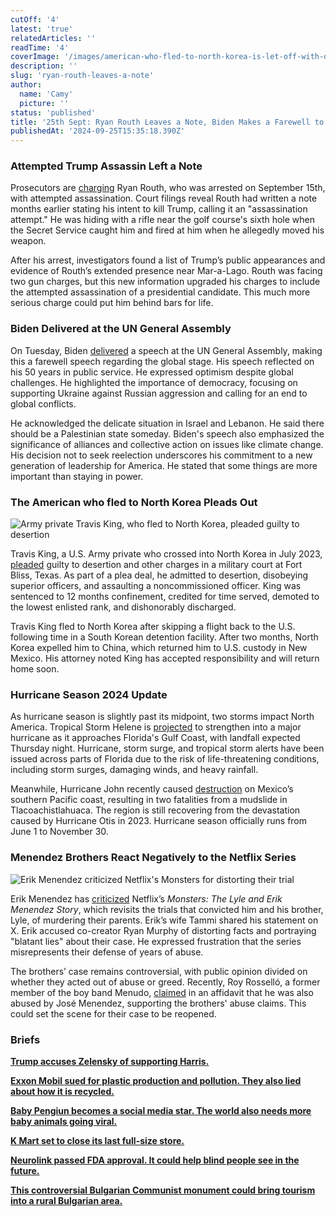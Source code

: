 ```yaml
---
cutOff: '4'
latest: 'true'
relatedArticles: ''
readTime: '4'
coverImage: '/images/american-who-fled-to-north-korea-is-let-off-with-dishonorable-discharge-and-no-additional-jail-time.-k2MD.webp'
description: ''
slug: 'ryan-routh-leaves-a-note'
author:
  name: 'Camy'
  picture: ''
status: 'published'
title: '25th Sept: Ryan Routh Leaves a Note, Biden Makes a Farewell to Diplomacy'
publishedAt: '2024-09-25T15:35:18.390Z'
---
```


### Attempted Trump Assassin Left a Note

Prosecutors are [charging](https://www.bbc.com/news/articles/c5y5l9jzjglo) Ryan Routh, who was arrested on September 15th, with attempted assassination. Court filings reveal Routh had written a note months earlier stating his intent to kill Trump, calling it an "assassination attempt." He was hiding with a rifle near the golf course's sixth hole when the Secret Service caught him and fired at him when he allegedly moved his weapon.

After his arrest, investigators found a list of Trump’s public appearances and evidence of Routh’s extended presence near Mar-a-Lago. Routh was facing two gun charges, but this new information upgraded his charges to include the attempted assassination of a presidential candidate. This much more serious charge could put him behind bars for life.

### Biden Delivered at the UN General Assembly

On Tuesday, Biden [delivered](https://edition.cnn.com/2024/09/24/politics/biden-unga-remarks-foreign-policy-legacy/index.html) a speech at the UN General Assembly, making this a farewell speech regarding the global stage. His speech reflected on his 50 years in public service. He expressed optimism despite global challenges. He highlighted the importance of democracy, focusing on supporting Ukraine against Russian aggression and calling for an end to global conflicts.

He acknowledged the delicate situation in Israel and Lebanon. He said there should be a Palestinian state someday. Biden's speech also emphasized the significance of alliances and collective action on issues like climate change. His decision not to seek reelection underscores his commitment to a new generation of leadership for America. He stated that some things are more important than staying in power.

### The American who fled to North Korea Pleads Out

![Army private Travis King, who fled to North Korea, pleaded guilty to desertion](/images/american-who-fled-to-north-korea-is-let-off-with-dishonorable-discharge-and-no-additional-jail-time.-QzMj.webp)

Travis King, a U.S. Army private who crossed into North Korea in July 2023, [pleaded](https://www.cbsnews.com/news/travis-king-u-s-soldier-north-korea-pleads-guilty-desertion/) guilty to desertion and other charges in a military court at Fort Bliss, Texas. As part of a plea deal, he admitted to desertion, disobeying superior officers, and assaulting a noncommissioned officer. King was sentenced to 12 months confinement, credited for time served, demoted to the lowest enlisted rank, and dishonorably discharged.

Travis King fled to North Korea after skipping a flight back to the U.S. following time in a South Korean detention facility. After two months, North Korea expelled him to China, which returned him to U.S. custody in New Mexico. His attorney noted King has accepted responsibility and will return home soon.

### Hurricane Season 2024 Update

As hurricane season is slightly past its midpoint, two storms impact North America. Tropical Storm Helene is [projected](https://edition.cnn.com/2024/09/24/weather/helene-florida-storm-preparations/index.html) to strengthen into a major hurricane as it approaches Florida's Gulf Coast, with landfall expected Thursday night. Hurricane, storm surge, and tropical storm alerts have been issued across parts of Florida due to the risk of life-threatening conditions, including storm surges, damaging winds, and heavy rainfall.

Meanwhile, Hurricane John recently caused [destruction](https://www.newsweek.com/hurricane-john-storm-category-3-mexico-climate-change-1958342) on Mexico’s southern Pacific coast, resulting in two fatalities from a mudslide in Tlacoachistlahuaca. The region is still recovering from the devastation caused by Hurricane Otis in 2023. Hurricane season officially runs from June 1 to November 30.

### Menendez Brothers React Negatively to the Netflix Series

![Erik Menendez criticized Netflix's Monsters for distorting their trial](/images/menendez-brothers-react-negatively-to-the-netflix-series-Y2Nz.webp)

Erik Menendez has [criticized](https://www.npr.org/2024/09/23/nx-s1-5123898/menendez-brothers-comment-netflix-monsters) Netflix’s *Monsters: The Lyle and Erik Menendez Story*, which revisits the trials that convicted him and his brother, Lyle, of murdering their parents. Erik’s wife Tammi shared his statement on X. Erik accused co-creator Ryan Murphy of distorting facts and portraying "blatant lies" about their case. He expressed frustration that the series misrepresents their defense of years of abuse.

The brothers’ case remains controversial, with public opinion divided on whether they acted out of abuse or greed. Recently, Roy Rosselló, a former member of the boy band Menudo, [claimed](https://www.thedailybeast.com/where-are-lyle-and-erik-menendez-now-could-new-evidence-see-them-released-from-prison) in an affidavit that he was also abused by José Menendez, supporting the brothers' abuse claims. This could set the scene for their case to be reopened.

### Briefs

[**Trump accuses Zelensky of supporting Harris.**](https://www.politico.eu/article/us-election-donald-trump-volodymyr-zelenskyy-kamala-harris/)

[**Exxon Mobil sued for plastic production and pollution. They also lied about how it is recycled.**](https://www.nbcnews.com/science/environment/california-sues-exxonmobil-plastic-recycling-deception-rcna172267)

[**Baby Pengiun becomes a social media star. The world also needs more baby animals going viral.**](https://www.bbc.com/news/articles/cp3w4nld5e3o)

[**K Mart set to close its last full-size store.**](https://apnews.com/article/kmart-closing-sears-blue-light-last-store-6b302bbaec8c003351f62aefcf0528b4)

[**Neurolink passed FDA approval. It could help blind people see in the future.**](https://www.reuters.com/business/healthcare-pharmaceuticals/musks-neuralink-receives-fdas-breakthrough-device-tag-brain-implant-2024-09-17/)

[**This controversial Bulgarian Communist monument could bring tourism into a rural Bulgarian area.**](https://www.euronews.com/travel/2024/09/21/bulgarian-communist-monument-that-attracts-50000-urban-explorers-a-year-eyed-as-tourism-at)